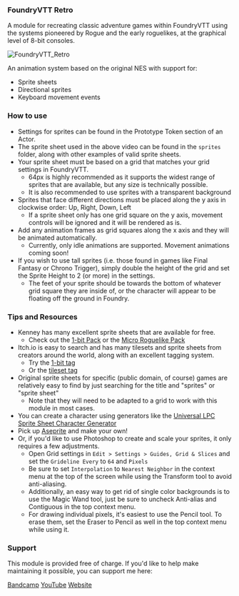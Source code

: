 ### FoundryVTT Retro

A module for recreating classic adventure games within FoundryVTT using the systems pioneered by Rogue and the early roguelikes, at the graphical level of 8-bit consoles.

![FoundryVTT_Retro](https://github.com/kxcrl/foundryvtt-retro/assets/2732584/fe971bbf-3db5-4770-a626-949f194a0843)

An animation system based on the original NES with support for:
- Sprite sheets
- Directional sprites
- Keyboard movement events

### How to use

- Settings for sprites can be found in the Prototype Token section of an Actor.
- The sprite sheet used in the above video can be found in the `sprites` folder, along with other examples of valid sprite sheets.
- Your sprite sheet must be based on a grid that matches your grid settings in FoundryVTT.
  - 64px is highly recommended as it supports the widest range of sprites that are available, but any size is technically possible.
  - It is also recommended to use sprites with a transparent background
- Sprites that face different directions must be placed along the y axis in clockwise order: Up, Right, Down, Left
  - If a sprite sheet only has one grid square on the y axis, movement controls will be ignored and it will be rendered as is.
- Add any animation frames as grid squares along the x axis and they will be animated automatically.
  - Currently, only idle animations are supported. Movement animations coming soon!
- If you wish to use tall sprites (i.e. those found in games like Final Fantasy or Chrono Trigger), simply double the height of the grid and set the Sprite Height to 2 (or more) in the settings.
  - The feet of your sprite should be towards the bottom of whatever grid square they are inside of, or the character will appear to be floating off the ground in Foundry.

### Tips and Resources

- Kenney has many excellent sprite sheets that are available for free.
  - Check out the [1-bit Pack](https://www.kenney.nl/assets/1-bit-pack) or the [Micro Roguelike Pack](https://www.kenney.nl/assets/micro-roguelike)
- Itch.io is easy to search and has many tilesets and sprite sheets from creators around the world, along with an excellent tagging system.
  - Try the [1-bit tag](https://itch.io/game-assets/tag-1-bit)
  - Or the [tileset tag](https://itch.io/game-assets/tag-tileset)
- Original sprite sheets for specific (public domain, of course) games are relatively easy to find by just searching for the title and "sprites" or "sprite sheet"
  - Note that they will need to be adapted to a grid to work with this module in most cases.
- You can create a character using generators like the [Universal LPC Sprite Sheet Character Generator](https://sanderfrenken.github.io/Universal-LPC-Spritesheet-Character-Generator/)
- Pick up [Aseprite](https://www.aseprite.org/) and make your own!
- Or, if you'd like to use Photoshop to create and scale your sprites, it only requires a few adjustments.
  - Open Grid settings in `Edit > Settings > Guides, Grid & Slices` and set the `Grideline Every` to `64` and `Pixels`
  - Be sure to set `Interpolation` to `Nearest Neighbor` in the context menu at the top of the screen while using the Transform tool to avoid anti-aliasing.
  - Additionally, an easy way to get rid of single color backgrounds is to use the Magic Wand tool, just be sure to uncheck Anti-alias and Contiguous in the top context menu.
  - For drawing individual pixels, it's easiest to use the Pencil tool. To erase them, set the Eraser to Pencil as well in the top context menu while using it.

### Support

This module is provided free of charge. If you'd like to help make maintaining it possible, you can support me here:

[Bandcamp](https://ipso.bandcamp.com)
[YouTube](https://youtube.com/@nox_ipso)
[Website](https://ipso.studio)
